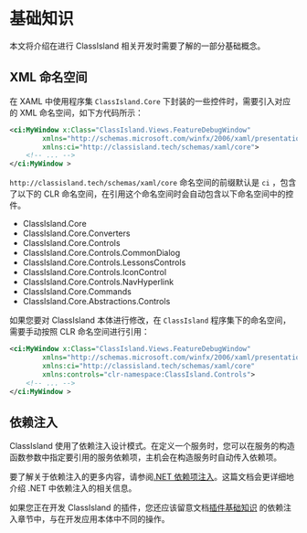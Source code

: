 # 基础知识

本文将介绍在进行 ClassIsland 相关开发时需要了解的一部分基础概念。

<a id="xml-namespace"></a>

## XML 命名空间

在 XAML 中使用程序集 `ClassIsland.Core` 下封装的一些控件时，需要引入对应的 XML 命名空间，如下方代码所示：

``` xml hl_lines="3"
<ci:MyWindow x:Class="ClassIsland.Views.FeatureDebugWindow"
        xmlns="http://schemas.microsoft.com/winfx/2006/xaml/presentation"
        xmlns:ci="http://classisland.tech/schemas/xaml/core">
    <!-- ... -->
</ci:MyWindow >
```

`http://classisland.tech/schemas/xaml/core` 命名空间的前缀默认是 `ci` ，包含了以下的 CLR 命名空间，在引用这个命名空间时会自动包含以下命名空间中的控件。

- ClassIsland.Core
- ClassIsland.Core.Converters
- ClassIsland.Core.Controls
- ClassIsland.Core.Controls.CommonDialog
- ClassIsland.Core.Controls.LessonsControls
- ClassIsland.Core.Controls.IconControl
- ClassIsland.Core.Controls.NavHyperlink
- ClassIsland.Core.Commands
- ClassIsland.Core.Abstractions.Controls

如果您要对 ClassIsland 本体进行修改，在 `ClassIsland` 程序集下的命名空间，需要手动按照 CLR 命名空间进行引用：

``` xml hl_lines="4"
<ci:MyWindow x:Class="ClassIsland.Views.FeatureDebugWindow"
        xmlns="http://schemas.microsoft.com/winfx/2006/xaml/presentation"
        xmlns:ci="http://classisland.tech/schemas/xaml/core"
        xmlns:controls="clr-namespace:ClassIsland.Controls">
    <!-- ... -->
</ci:MyWindow >
```

<a id="dependency-injection"></a>

## 依赖注入

ClassIsland 使用了依赖注入设计模式。在定义一个服务时，您可以在服务的构造函数参数中指定要引用的服务依赖项，主机会在构造服务时自动传入依赖项。

要了解关于依赖注入的更多内容，请参阅[.NET 依赖项注入](https://learn.microsoft.com/zh-cn/dotnet/core/extensions/dependency-injection)。这篇文档会更详细地介绍 .NET 中依赖注入的相关信息。

如果您正在开发 ClassIsland 的插件，您还应该留意文档[插件基础知识](./plugins/basics.md#依赖注入) 的依赖注入章节中，与在开发应用本体中不同的操作。
